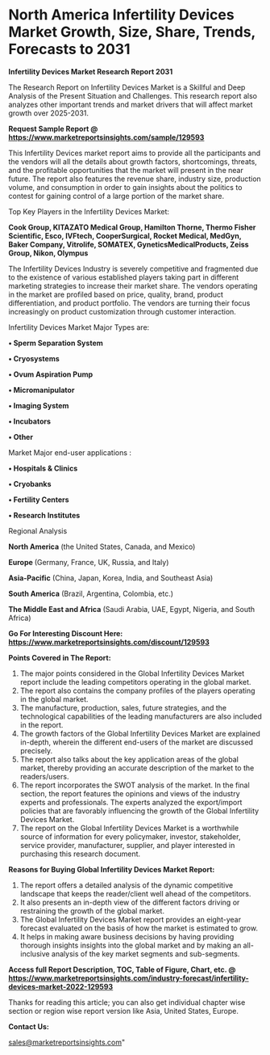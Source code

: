 # North America Infertility Devices Market Growth, Size, Share, Trends, Forecasts to 2031

<strong>Infertility Devices Market Research Report 2031</strong>

The Research Report on Infertility Devices Market is a Skillful and Deep Analysis of the Present Situation and Challenges. This research report also analyzes other important trends and market drivers that will affect market growth over 2025-2031.

<strong>Request Sample Report @ <a href=https://www.marketreportsinsights.com/sample/129593>https://www.marketreportsinsights.com/sample/129593</a></strong>

This Infertility Devices market report aims to provide all the participants and the vendors will all the details about growth factors, shortcomings, threats, and the profitable opportunities that the market will present in the near future. The report also features the revenue share, industry size, production volume, and consumption in order to gain insights about the politics to contest for gaining control of a large portion of the market share.

Top Key Players in the Infertility Devices Market:

<strong>Cook Group, KITAZATO Medical Group, Hamilton Thorne, Thermo Fisher Scientific, Esco, IVFtech, CooperSurgical, Rocket Medical, MedGyn, Baker Company, Vitrolife, SOMATEX, GyneticsMedicalProducts, Zeiss Group, Nikon, Olympus</strong>

The Infertility Devices Industry is severely competitive and fragmented due to the existence of various established players taking part in different marketing strategies to increase their market share. The vendors operating in the market are profiled based on price, quality, brand, product differentiation, and product portfolio. The vendors are turning their focus increasingly on product customization through customer interaction.

Infertility Devices Market Major Types are:

<strong>• Sperm Separation System

• Cryosystems

• Ovum Aspiration Pump

• Micromanipulator

• Imaging System

• Incubators

• Other</strong>

Market Major end-user applications :

<strong>• Hospitals & Clinics

• Cryobanks

• Fertility Centers

• Research Institutes</strong>

Regional Analysis

</u><strong><b>North America</b></strong> (the United States, Canada, and Mexico)

<strong><b>Europe </b></strong>(Germany, France, UK, Russia, and Italy)

<strong><b>Asia-Pacific</b></strong> (China, Japan, Korea, India, and Southeast Asia)

<strong><b>South America</b></strong> (Brazil, Argentina, Colombia, etc.)

<strong><b>The Middle East and Africa</b></strong> (Saudi Arabia, UAE, Egypt, Nigeria, and South Africa)

<strong>Go For Interesting Discount Here: <a href=https://www.marketreportsinsights.com/discount/129593>https://www.marketreportsinsights.com/discount/129593</a></strong>

<strong>Points Covered in The Report:</strong>
<ol>
  <li>The major points considered in the Global Infertility Devices Market report include the leading competitors operating in the global market.</li>
  <li>The report also contains the company profiles of the players operating in the global market.</li>
  <li>The manufacture, production, sales, future strategies, and the technological capabilities of the leading manufacturers are also included in the report.</li>
  <li>The growth factors of the Global Infertility Devices Market are explained in-depth, wherein the different end-users of the market are discussed precisely.</li>
  <li>The report also talks about the key application areas of the global market, thereby providing an accurate description of the market to the readers/users.</li>
  <li>The report incorporates the SWOT analysis of the market. In the final section, the report features the opinions and views of the industry experts and professionals. The experts analyzed the export/import policies that are favorably influencing the growth of the Global Infertility Devices Market.</li>
  <li>The report on the Global Infertility Devices Market is a worthwhile source of information for every policymaker, investor, stakeholder, service provider, manufacturer, supplier, and player interested in purchasing this research document.</li>
</ol>
<strong>Reasons for Buying Global Infertility Devices Market Report:</strong>

<ol>
  <li>The report offers a detailed analysis of the dynamic competitive landscape that keeps the reader/client well ahead of the competitors.</li>
  <li>It also presents an in-depth view of the different factors driving or restraining the growth of the global market.</li>
  <li>The Global Infertility Devices Market report provides an eight-year forecast evaluated on the basis of how the market is estimated to grow.</li>
  <li>It helps in making aware business decisions by having providing thorough insights insights into the global market and by making an all-inclusive analysis of the key market segments and sub-segments.</li>
</ol>
<strong>Access full Report Description, TOC, Table of Figure, Chart, etc. @ <a href=https://www.marketreportsinsights.com/industry-forecast/infertility-devices-market-2022-129593>https://www.marketreportsinsights.com/industry-forecast/infertility-devices-market-2022-129593</a></strong>


Thanks for reading this article; you can also get individual chapter wise section or region wise report version like Asia, United States, Europe.

<strong>Contact Us:</strong>

sales@marketreportsinsights.com"
